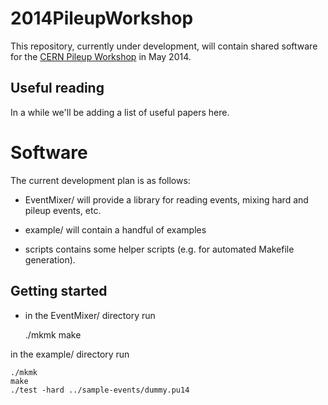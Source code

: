 2014PileupWorkshop
==================

This repository, currently under development, will contain shared
software for the [CERN Pileup
Workshop](https://indico.cern.ch/event/306155/) in May 2014.


Useful reading
--------------

In a while we'll be adding a list of useful papers here.

Software
========

The current development plan is as follows:

- EventMixer/ will provide a library for reading events, mixing hard
  and pileup events, etc.

- example/ will contain a handful of examples

- scripts contains some helper scripts (e.g. for automated Makefile
  generation). 


Getting started
---------------

- in the EventMixer/ directory run
  
    ./mkmk
    make

in the example/ directory run

    ./mkmk
    make
    ./test -hard ../sample-events/dummy.pu14



